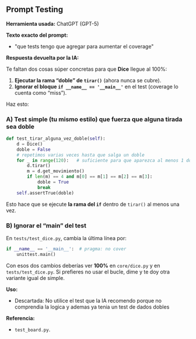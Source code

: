 ## Prompt Testing

**Herramienta usada:** ChatGPT (GPT-5)

**Texto exacto del prompt:**  
* "que tests tengo que agregar para aumentar el coverage"


**Respuesta devuelta por la IA:**  

Te faltan dos cosas súper concretas para que **Dice** llegue al 100%:

1. **Ejecutar la rama “doble” de `tirar()`** (ahora nunca se cubre).
2. **Ignorar el bloque `if __name__ == '__main__'`** en el test (coverage lo cuenta como “miss”).

Haz esto:

### A) Test simple (tu mismo estilo) que fuerza que alguna tirada sea doble

```python
def test_tirar_alguna_vez_doble(self):
    d = Dice()
    doble = False
    # repetimos varias veces hasta que salga un doble
    for _ in range(120):   # suficiente para que aparezca al menos 1 doble
        d.tirar()
        m = d.get_movimiento()
        if len(m) == 4 and m[0] == m[1] == m[2] == m[3]:
            doble = True
            break
    self.assertTrue(doble)
```

Esto hace que se ejecute **la rama del `if`** dentro de `tirar()` al menos una vez.

### B) Ignorar el “main” del test

En `tests/test_dice.py`, cambia la última línea por:

```python
if __name__ == '__main__':  # pragma: no cover
    unittest.main()
```

Con esos dos cambios deberías ver **100%** en `core/dice.py` y en `tests/test_dice.py`. Si prefieres no usar el bucle, dime y te doy otra variante igual de simple.
  

**Uso:** 
* Descartada: No utilice el test que la IA recomendo porque no comprendia la logica y ademas ya tenia un test de dados dobles

**Referencia:** 

* `test_board.py`.

